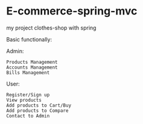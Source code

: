 # E-commerce-spring-mvc
my project clothes-shop with spring

Basic functionally:

  Admin:
  
    Products Management
    Accounts Management
    Bills Management
    
  User:
  
    Register/Sign up
    View products
    Add products to Cart/Buy
    Add products to Compare
    Contact to Admin
  
  
  
    
    
